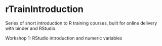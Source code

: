 # rTrainIntroduction

Series of short introduction to R training courses, built for online delivery with binder and RStudio.

Workshop 1: RStudio introduction and numeric variables
